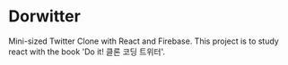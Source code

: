 # Dorwitter

Mini-sized Twitter Clone with React and Firebase.
This project is to study react with the book 'Do it! 클론 코딩 트위터'.